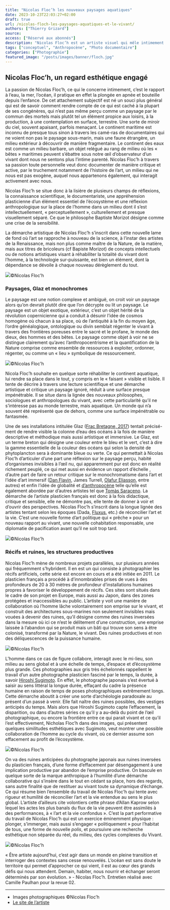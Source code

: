 ```yaml
---
title: "Nicolas Floc’h les nouveaux paysages aquatiques"
date: 2023-10-23T22:03:27+02:00
draft: true
url: /nicolas-floch-les-paysages-aquatiques-et-le-vivant/
authors: ["Thierry Grizard"]
source:
access: ["Réservé aux abonnés"]
description: "Nicolas Floc’h est un artiste visuel qui mêle intimement installations, performances et la photographie dans une optique qui relève à la fois de la passion personnelle, d’une démarche esthétique et d’une volonté de documenter de manière engagée."
tags: ["conceptuel", "Anthropocène", "Photo documentaire"]
categories: ["Photographie"]
featured_image: "/posts/images/banner/floch.jpg"
---
```

## Nicolas Floc’h, un regard esthétique engagé

La passion de Nicolas Floc’h, ce qui le concerne intimement, c’est le rapport à l’eau, la mer, l’océan, il pratique en effet la plongée en apnée et bouteille depuis l’enfance. De cet attachement subjectif est né un souci plus général qui est de savoir comment rendre compte de ce qui est caché à la plupart de ses congénères, qui n’est pas même perçu comme un paysage par le commun des mortels mais plutôt tel un élément propice aux loisirs, à la production, à une contemplation en surface, terrestre. Une sorte de miroir du ciel, souvent apaisant, parfois menaçant. Le continent maritime est inconnu de presque tous sinon à travers les camé-ras de documentaires qui ne voient non pas le paysage sous-marin, mais une faune étrangère, un milieu extérieur à découvrir de manière fragmentaire. Le continent des eaux est comme un milieu barbare, un objet relégué au rang de milieu où les « bêtes » maritimes peuvent s’ébattre sous notre œil d’observateur d’un vivant dont nous ne sentons plus l’intime parenté. Nicolas Floc’h à travers sa passion toute personnelle veut donc documenter de manière critique et active, par le truchement notamment de l’histoire de l’art, un milieu qui ne nous est pas exogène, auquel nous appartenons également, qui interagit activement avec nous.

Nicolas Floc’h se situe donc à la lisière de plusieurs champs de réflexions, la connaissance scientifique, le documentariste, une appréhension plasticienne d’un élément essentiel de l’écosystème et une réflexion anthropologique sur la place de l’homme dans un milieu dont il s’est intellectuellement, « perceptuellement », culturellement et presque visuellement séparé. Ce que le philosophe Baptiste Morizot désigne comme une crise de la sensibilité.

La démarche artistique de Nicolas Floc’h s’inscrit dans cette nouvelle lame de fond où l’art se rapproche à nouveau de la science, à l’instar des artistes de la Renaissance, mais non plus comme maître de la Nature, de la matière, mais aux titres de bricoleurs (cf Bapiste Morizot) de concepts intellectuels ou de notions artistiques visant à réhabiliter la totalité du vivant dont l’homme, à la technologie sur-puissante, est bien un élément, dont la dépendance se dévoile à chaque nouveau dérèglement du tout.

![](/posts/images/floch/nicolas-floch_photography_ocean_contemporary-art.135.jpg)©Nicolas Floc'h

### Paysages, Glaz et monochromes

Le paysage est une notion complexe et ambiguë, on croit voir un paysage alors qu’on devrait plutôt dire que l’on décrypte ou lit un paysage. Le paysage est un objet exotique, extérieur, c’est un objet hérité de la révolution copernicienne qui a conduit à désunir l’idée de cosmos homogène où chacun à sa place, où de l’antiquité à la fin du moyen âge, l’ordre généalogique, ontologique ou divin semblait régenter le vivant à travers des frontières poreuses entre le sacré et le profane, le monde des dieux, des hommes et des bêtes. Le paysage comme objet à voir ne se distingue clairement qu’avec l’anthropocentrisme et la quantification de la Nature comprise comme ensemble de ressources à exploiter, ordonner, régenter, ou comme un « lieu » symbolique de ressourcement.

![](/posts/images/floch/nicolas-floch_photography_ocean_contemporary-2.jpg)©Nicolas Floc'h

Nicola Floc’h souhaite en quelque sorte réhabiliter le continent aquatique, lui rendre sa place dans le tout, y compris en le « faisant » visible et lisible. Il tente de décrire à travers une lecture scientifique et une démarche artistique et critique un paysage ignoré, réduit à une surface presque impénétrable. Il se situe dans la lignée des nouveaux philosophes, sociologues et anthropologues du vivant, avec cette particularité qu’il ne s’intéresse pas au monde terrestre, mais aquatique. Un monde qui n’a souvent été représenté que de dehors, comme une surface impénétrable ou fantasmée.

Une de ses installations intitulée Glaz ([Frac Bretagne, 2017](https://www.fracbretagne.fr/)) tentait précisé-ment de rendre visible la colonne d’eau des océans à la fois de manière descriptive et méthodique mais aussi artistique et immersive. Le Glaz, est un terme breton qui désigne une couleur entre le bleu et le vert, c’est à dire la gamme essentielle de la couleur des océans qui selon la densité de phytoplancton sera à dominante bleue ou verte. Ce qui permettait à Nicolas Floc’h d’articuler d’une part une réflexion sur le paysage perçu, habité d’organismes invisibles à l’œil nu, qui apparemment pur est donc en réalité richement peuplé, ce qui met aussi en évidence un rapport d’échelle , d’autre part de faire un retour critique sur le monochromatisme dans l’art et l’idée d’art immersif ([Dan Flavin](/dan-flavin-minimal-art-concept-immanence/), James Turrell, [Olafur Eliasson](/olafur-eliasson-versailles/), entre autres) et enfin l’idée de globalité et [d’anthropocène](/dossier-transhumanisme-art-contemporain/) telle qu’elle est également abordée par d’autres artistes tel que [Tomàs Saraceno](/tomas-saraceno-on-air/). La démarche de l’artiste plasticien français est donc à la fois didactique, critique et sensible, elle ne démontre pas, elle tente de donner à voir et d’ouvrir des perspectives. Nicolas Floc’h s’inscrit dans la longue lignée des artistes tentant selon les époques (Dada, [Fluxus](/tags/fluxus/), etc.) de réconcilier l’art et la vie. C’est une nouvelle forme d’art politique qui « prêche » pour un nouveau rapport au vivant, une nouvelle cohabitation responsable, une diplomatie de pacification avant qu’il ne soit trop tard.

![](/posts/images/floch/nicolas-floch_photography_ocean_contemporary-3.jpg)©Nicolas Floc'h

### Récifs et ruines, les structures productives

Nicolas Floc’h mène de nombreux projets parallèles, sur plusieurs années qui fréquemment s’hybrident. Il en est un qui consiste à photographier les récifs artificiels, cette série est encore en cours et a été initiée en 2011. Le plasticien français a procédé à d’innombrables prises de vues à des profondeurs de 20 à 30 mètres de profondeur d’installations humaines propres à favoriser le développement de récifs. Ces sites sont situés dans le cadre de son projet en Europe, mais aussi au Japon, dans des zones protégées et inaccessibles au public. L’artiste y voit une manière de collaboration où l’homme lâche volontairement son emprise sur le vivant, et construit des architectures sous-marines non seulement invisibles mais vouées à devenir des ruines, qu’il désigne comme des ruines inversées dans la mesure où ici ce n’est le délitement d’une construction, une emprise laissée à l’abandon qui se produit mais un bâti qui trouve son sens à être colonisé, transformé par la Nature, le vivant. Des ruines productives et non des déliquescences de la puissance humaine.

![](/posts/images/floch/nicolas-floch_photography_ocean_contemporary-4.jpg)©Nicolas Floc'h

L’homme dans ce cas de figure collabore, interagit avec le mi-lieu, son milieu au sens global et à une échelle de temps, d’espace et d’écosystème plus grande. Ces photographies aux gris très échelonnés rappellent le travail d’un autre photographe plasticien fasciné par le temps, la durée, à savoir [Hiroshi Sugimoto](/sugimoto-le-temps-de-la-photographie/). En effet, le photographe japonais s’est évertué à saisir au sens littéral la longue durée, effaçant du cadre la présence humaine en raison de temps de poses photographiques extrêmement longs. Cette démarche aboutit à créer une sorte d’archéologie paradoxale au présent d’un passé à venir. Elle fait naître des ruines possibles, des vestiges anticipés du temps. Mais alors que Hiroshi Sugimoto capte l’effacement, la disparition, ou dans d’autres séries ce qu’il y a au-delà du point de l’œil photographique, ou encore la frontière entre ce qui parait vivant et ce qu’il l’est effectivement, Nicholas Floc’h dans des images, qui présentent quelques similitudes esthétiques avec Sugimoto, veut montrer une possible collaboration de l’homme au cycle du vivant, où ce dernier assume son effacement au profit de l’écosystème.

![](/posts/images/floch/nicolas-floch_photography_ocean_contemporary-5.jpg)©Nicolas Floc'h

On va des ruines anticipées du photographe japonais aux ruines inversées du plasticien français, d’une forme d’effacement par désengagement à une implication productive par abandon de l’emprise productive. On bascule en quelque sorte de la marque anthropique à l’humilité d’une démarche collaborative qui s’insère dans le tout en cédant sa place, hors des regards, sans autre finalité que de restituer au vivant toute sa dynamique d’échange. Ce qui résume bien l’ensemble du travail de Nicolas Floc’h qui tente avec rigueur et humilité de réconcilier l’art et la vie entendue au sens le plus global. L’artiste d’ailleurs cite volontiers cette phrase d’Allan Kaprow selon lequel les actes les plus banals du flux de la vie peuvent être assimilés à des performances, à « l’art et la vie confondus ». C’est la part performative du travail de Nicolas Floc’h qui est un exercice éminemment physique : plonger, s’immerger, mais aussi s’engager « politiquement » pour l’habitat de tous, une forme de nouvelle *polis*, et poursuivre une recherche esthétique non séparée du réel, du milieu, des cycles complexes du Vivant.

![](/posts/images/floch/nicolas-floch_photography_ocean_contemporary-6.jpg)©Nicolas Floc'h

« Être artiste aujourd’hui, c’est agir dans un monde en pleine transition et interroger des contextes sans cesse renouvelés. L’océan est sans doute le territoire qui permet d’approcher ce qui vient, il est au cœur des grands déﬁs qui nous attendent. Demain, habiter, nous nourrir et échanger seront déterminés par son évolution. » - Nicolas Floc’h. Entretien réalisé avec Camille Paulhan pour la revue 02.

---

* Images photographiques ©Nicolas Floc’h
* [Le site de l’artiste](https://www.nicolasfloch.net/?ref=artefields.net)